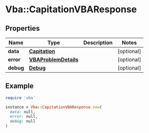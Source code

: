 # Vba::CapitationVBAResponse

## Properties

| Name | Type | Description | Notes |
| ---- | ---- | ----------- | ----- |
| **data** | [**Capitation**](Capitation.md) |  | [optional] |
| **error** | [**VBAProblemDetails**](VBAProblemDetails.md) |  | [optional] |
| **debug** | [**Debug**](Debug.md) |  | [optional] |

## Example

```ruby
require 'vba'

instance = Vba::CapitationVBAResponse.new(
  data: null,
  error: null,
  debug: null
)
```


